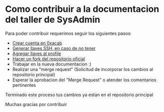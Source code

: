 # Como contribuir a la documentacion del taller de SysAdmin

Para poder contribuir requerimos seguir los siguientes pasos:

* [Crear cuenta en 0xacab](https://0xacab.org/)
* [Generar llaves SSH, en caso de no tener](https://0xacab.org/help/ssh/README)
* [Agregar llaves al profile](https://0xacab.org/profile/keys)
* [Hacer un fork del repositorio oficial](https://0xacab.org/ikpunk/Documentacion_SysAdmin_RE)
* Trabajar en la nueva documentacion :)
* Realizar una "merge request" (Solicitud de incorporar los cambios al repositorio principal)
* Esperar la aprobacion del "Merge Request" o atender los comentarios pertinentes

Terminado este proceso tus cambios ya estan en el repositorio principal

Muchas gracias por contribuir
